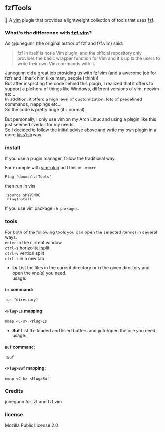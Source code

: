 ## fzfTools

:hammer: A [vim](https://www.vim.org/) plugin that provides a lightweight collection of tools that uses [fzf](https://github.com/junegunn/fzf).

### What's the difference with [fzf.vim](https://github.com/junegunn/fzf.vim)?
As @junegunn (the original author of fzf and fzf.vim) said:
> fzf in itself is not a Vim plugin, and the official repository only provides the basic wrapper function for Vim and it's up to the users to write their own Vim commands with it.

Junegunn did a great job providing us with fzf.vim (and a awesome job for fzf) and I thank him (like many people I think)!\
But after inspecting the code behind this plugin, I realized that it offers to support a plethora of things like Windows, different versions of vim, neovim etc...\
In addition, it offers a high level of customization, lots of predefined commands, mappings etc...\
So the code is pretty huge (it's normal).

But personally, I only use vim on my Arch Linux and using a plugin like this just seemed overkill for my needs.\
So I decided to follow the initial advise above and write my own plugin in a more [kiss'ish](https://en.wikipedia.org/wiki/KISS_principle) way.

### install

If you use a plugin manager, follow the traditional way.

For example with [vim-plug](https://github.com/junegunn/vim-plug) add this in `.vimrc`
```
Plug 'doums/fzfTools'
```

then run in vim
```
:source $MYVIMRC
:PlugInstall
```

If you use vim package `:h packages`.

### tools

For both of the following tools you can open the selected item(s) in several ways.\
`enter` in the current window\
`ctrl-s` horizontal split\
`ctrl-v` vertical split\
`ctrl-t` in a new tab

- **Ls**
List the files in the current directory or in the given directory and open the one(s) you need.\
usage:
#### `Ls` command:
```
:Ls [directory]
```
#### `<Plug>Ls` mapping:
```
nmap <C-s> <Plug>Ls
```

- **Buf**
List the loaded and listed buffers and goto/open the one you need.\
usage:
#### `Buf` command:
```
:Buf
```
#### `<Plug>Buf` mapping:
```
nmap <C-b> <Plug>Buf
```

### Credits
junegunn for fzf and fzf.vim

### license
Mozilla Public License 2.0